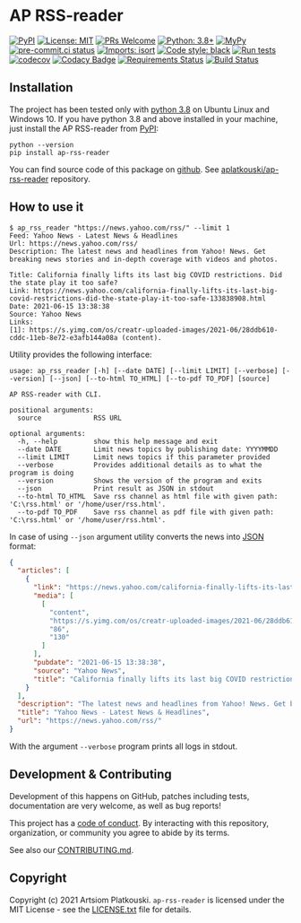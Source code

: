 # AP RSS-reader

[![PyPI](https://img.shields.io/pypi/v/ap-rss-reader)][pypi ap-rss-reader]
[![License: MIT](https://img.shields.io/badge/License-MIT-yellow.svg)](https://opensource.org/licenses/MIT)
[![PRs Welcome](https://img.shields.io/badge/PRs-welcome-brightgreen.svg?style=flat-square)](http://makeapullrequest.com)
[![Python: 3.8+](https://img.shields.io/badge/Python-3.8+-blue.svg)](https://www.python.org/)
[![MyPy](https://img.shields.io/badge/MyPy-passing-success.svg)](https://mypy.readthedocs.io/en/stable/)
[![pre-commit.ci status](https://results.pre-commit.ci/badge/github/aplatkouski/ap-rss-reader/develop.svg)](https://results.pre-commit.ci/latest/github/aplatkouski/ap-rss-reader/develop)
[![Imports: isort](https://img.shields.io/badge/%20imports-isort-%231674b1?style=flat&labelColor=ef8336)](https://pycqa.github.io/isort/)
[![Code style: black](https://img.shields.io/badge/code%20style-black-000000.svg)](https://github.com/psf/black)
[![Run tests](https://github.com/aplatkouski/ap-rss-reader/workflows/Run%20tests/badge.svg)](https://github.com/aplatkouski/ap-rss-reader/actions?query=workflow%3A%22Run+tests%22+branch%3Amaster)
[![codecov](https://codecov.io/gh/aplatkouski/ap-rss-reader/branch/develop/graph/badge.svg?token=FHs5Yrro0x)](https://codecov.io/gh/aplatkouski/ap-rss-reader)
[![Codacy Badge](https://app.codacy.com/project/badge/Grade/96a2cb6578804c48852068a0788b3574)](https://www.codacy.com/gh/aplatkouski/ap-rss-reader/dashboard?utm_source=github.com&utm_medium=referral&utm_content=aplatkouski/ap-rss-reader&utm_campaign=Badge_Grade)
[![Requirements Status](https://requires.io/github/aplatkouski/ap-rss-reader/requirements.svg?branch=develop)](https://requires.io/github/aplatkouski/ap-rss-reader/requirements/?branch=develop)
[![Build Status](https://www.travis-ci.com/aplatkouski/ap-rss-reader.svg?branch=develop)](https://www.travis-ci.com/aplatkouski/ap-rss-reader)

## Installation

The project has been tested only with [python 3.8][python] on Ubuntu Linux and
Windows 10. If you have python 3.8 and above installed in your machine, just
install the AP RSS-reader from [PyPI][pypi ap-rss-reader]:

```shell
python --version
pip install ap-rss-reader
```

You can find source code of this package on [github][]. See
[aplatkouski/ap-rss-reader][] repository.

## How to use it

```shell
$ ap_rss_reader "https://news.yahoo.com/rss/" --limit 1
Feed: Yahoo News - Latest News & Headlines
Url: https://news.yahoo.com/rss/
Description: The latest news and headlines from Yahoo! News. Get breaking news stories and in-depth coverage with videos and photos.

Title: California finally lifts its last big COVID restrictions. Did the state play it too safe?
Link: https://news.yahoo.com/california-finally-lifts-its-last-big-covid-restrictions-did-the-state-play-it-too-safe-133838908.html
Date: 2021-06-15 13:38:38
Source: Yahoo News
Links:
[1]: https://s.yimg.com/os/creatr-uploaded-images/2021-06/28ddb610-cddc-11eb-8e72-e3afb144a08a (content).

```

Utility provides the following interface:

```shell
usage: ap_rss_reader [-h] [--date DATE] [--limit LIMIT] [--verbose] [--version] [--json] [--to-html TO_HTML] [--to-pdf TO_PDF] [source]

AP RSS-reader with CLI.

positional arguments:
  source             RSS URL

optional arguments:
  -h, --help         show this help message and exit
  --date DATE        Limit news topics by publishing date: YYYYMMDD
  --limit LIMIT      Limit news topics if this parameter provided
  --verbose          Provides additional details as to what the program is doing
  --version          Shows the version of the program and exits
  --json             Print result as JSON in stdout
  --to-html TO_HTML  Save rss channel as html file with given path: 'C:\rss.html' or '/home/user/rss.html'.
  --to-pdf TO_PDF    Save rss channel as pdf file with given path: 'C:\rss.html' or '/home/user/rss.html'.

```

In case of using `--json` argument utility converts the news into
[JSON](https://en.wikipedia.org/wiki/JSON) format:

```json
{
  "articles": [
    {
      "link": "https://news.yahoo.com/california-finally-lifts-its-last-big-covid-restrictions-did-the-state-play-it-too-safe-133838908.html",
      "media": [
        [
          "content",
          "https://s.yimg.com/os/creatr-uploaded-images/2021-06/28ddb610-cddc-11eb-8e72-e3afb144a08a",
          "86",
          "130"
        ]
      ],
      "pubdate": "2021-06-15 13:38:38",
      "source": "Yahoo News",
      "title": "California finally lifts its last big COVID restrictions. Did the state play it too safe?"
    }
  ],
  "description": "The latest news and headlines from Yahoo! News. Get breaking news stories and in-depth coverage with videos and photos.",
  "title": "Yahoo News - Latest News & Headlines",
  "url": "https://news.yahoo.com/rss/"
}
```

With the argument `--verbose` program prints all logs in stdout.

## Development & Contributing

Development of this happens on GitHub, patches including tests, documentation
are very welcome, as well as bug reports!

This project has a [code of conduct][]. By interacting with this repository,
organization, or community you agree to abide by its terms.

See also our [CONTRIBUTING.md][].

## Copyright

Copyright (c) 2021 Artsiom Platkouski. `ap-rss-reader` is licensed under the
MIT License - see the [LICENSE.txt][] file for details.

[python]: https://www.python.org/
[pypi ap-rss-reader]: https://pypi.org/project/ap-rss-reader/
[github]: https://github.com
[aplatkouski/ap-rss-reader]: https://github.com/aplatkouski/ap-rss-reader
[code of conduct]:
  https://github.com/aplatkouski/ap-rss-reader/blob/master/CODE_OF_CONDUCT.md
[contributing.md]:
  https://github.com/aplatkouski/ap-rss-reader/blob/master/CONTRIBUTING.md
[license.txt]:
  https://github.com/aplatkouski/ap-rss-reader/blob/master/LICENSE.txt
